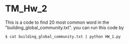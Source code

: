 # TM_Hw_2

This is a code to find 20 most common word in the "building_global_community.txt".
you can run this code by 

```
$ cat building_global_community.txt | python HW_1.py
```
